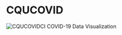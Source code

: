 # CQUCOVID
![CQUCOVIDCI](https://github.com/VortexMashiro/CQUCOVID/workflows/CQUCOVIDCI/badge.svg)
COVID-19 Data Visualization
